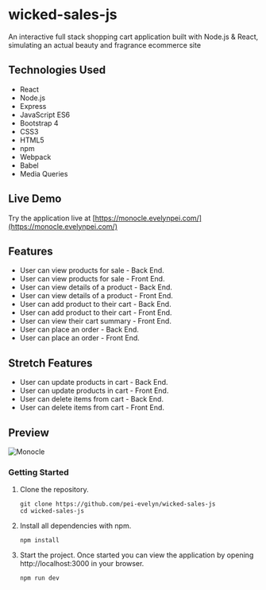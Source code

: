 # wicked-sales-js

An interactive full stack shopping cart application built with Node.js &amp; React, simulating an actual beauty and fragrance ecommerce site

## Technologies Used

- React
- Node.js
- Express
- JavaScript ES6
- Bootstrap 4
- CSS3
- HTML5
- npm
- Webpack
- Babel
- Media Queries

## Live Demo

Try the application live at [https://monocle.evelynpei.com/](https://monocle.evelynpei.com/)

## Features

- User can view products for sale - Back End.
- User can view products for sale - Front End.
- User can view details of a product - Back End.
- User can view details of a product - Front End.
- User can add product to their cart - Back End.
- User can add product to their cart - Front End.
- User can view their cart summary - Front End.
- User can place an order - Back End.
- User can place an order - Front End.

## Stretch Features

- User can update products in cart - Back End.
- User can update products in cart - Front End.
- User can delete items from cart - Back End.
- User can delete items from cart - Front End.

## Preview

![Monocle](/server/public/images/monocle.gif)

### Getting Started

1. Clone the repository.

    ```shell
    git clone https://github.com/pei-evelyn/wicked-sales-js
    cd wicked-sales-js
    ```
2. Install all dependencies with npm.

    ```shell
    npm install
    ```

3. Start the project. Once started you can view the application by opening http://localhost:3000 in your browser.

    ```shell
    npm run dev
    ```
